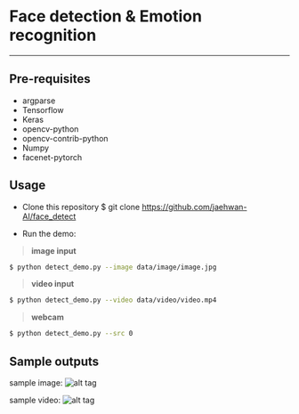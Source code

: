 # Face detection & Emotion recognition
------------------------------------------------

## Pre-requisites

* argparse
* Tensorflow
* Keras
* opencv-python
* opencv-contrib-python
* Numpy
* facenet-pytorch

## Usage

* Clone this repository
$ git clone https://github.com/jaehwan-AI/face_detect

* Run the demo:

>**image input**
```bash
$ python detect_demo.py --image data/image/image.jpg
```

>**video input**
```bash
$ python detect_demo.py --video data/video/video.mp4
```

>**webcam**
```bash
$ python detect_demo.py --src 0
```

## Sample outputs

sample image:
![alt tag](sample/sample1.png)

sample video:
![alt tag](sample/sample2.gif)

